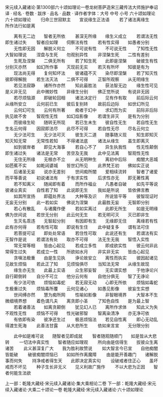 宋元续入藏诸论·第1300部六十颂如理论一卷龙树菩萨造宋三藏传法大师施护奉诏译
· 经名 · 卷数 · 跋序
· 品名 · 品数 · 译作者字体：大号 中号 小号
六十颂如理论
六十颂如理论
　　归命三世寂默主　　宣说缘生正法语
　　若了诸法离缘生　　所作法行如是离

　　离有无二边　　智者无所依
　　甚深无所缘　　缘生义成立
　　若谓法无性　　即生诸过失
　　智者应如理　　伺察法有性
　　若有性实得　　如愚者分别
　　无性即无因　　解脱义何立
　　不可说有性　　不可说无性
　　了知性无性　　大智如理说
　　涅盘与生死　　勿观别异性
　　非涅槃生死　　二性有差别
　　生死及涅槃　　二俱无所有
　　若了知生死　　此即是涅槃
　　破彼生有性　　分别灭亦然
　　如幻所作事　　灭现前无实
　　若灭有所坏　　知彼是有为
　　现法尚无得　　复何知坏法
　　彼诸蕴不灭　　染尽即涅槃
　　若了知灭性　　彼即得解脱
　　若生法灭法　　二俱不可得
　　正智所观察　　从无明缘生
　　若见法寂静　　诸所作亦然
　　知此最胜法　　获法智无边
　　缘生性可见　　是义非无见
　　此中微妙性　　非缘生分别
　　佛正觉所说　　有说非无因
　　若尽烦恼源　　即破轮回相
　　诸法决定行　　见有作有取
　　前后际云何　　从缘所安立
　　云何前已生　　彼后复别转
　　故前后边际　　如世幻所见
　　云何幻可生　　云何有所著
　　痴者于幻中　　求幻而为实
　　前际非后际　　执见故不舍
　　智观性无性　　如幻焰影像
　　若谓生非灭　　是有为分别
　　而彼缘生轮　　随转无所现
　　若已生未生　　彼自性无生
　　若自性无生　　生名云何得
　　因寂即法尽　　此尽不可得
　　若自性无尽　　尽名云何立
　　无少法可生　　无少法可灭
　　彼生灭二道　　随事随义现
　　知生即知灭　　知灭知无常
　　无常性若知　　不得诸法底
　　诸法从缘生　　虽生即离灭
　　如到彼岸者　　即见大海事
　　若自心不了　　异生执我性
　　性无性颠倒　　即生诸过失
　　诸法是无常　　苦空及无我
　　此中见法离　　智观性无性
　　无住无所缘　　无根亦不立
　　从无明种生　　离初中后际
　　痴闇大恶城　　如芭蕉不实
　　如乾闼婆城　　皆世幻所见
　　此界梵王初　　佛如实正说
　　后诸圣无妄　　说亦无差别
　　世间痴所闇　　爱相续流转
　　智者了诸爱　　而平等善说
　　初说诸法有　　于有求实性
　　后求性亦无　　即无著性离
　　若不知离义　　随闻即有着
　　而所作福业　　凡愚者自破
　　如先平等说　　彼诸业真实
　　自性若了知　　此说即无生
　　我如是所说　　皆依佛言教
　　如其所宣扬　　即蕴处界法
　　大种等及识　　所说皆平等
　　彼智现证时　　无妄无分别
　　此一若如实　　佛说为涅槃
　　此最胜无妄　　无智即分别
　　若心有散乱　　与诸魔作便
　　若如实离过　　此即无所生
　　如是无明缘　　佛为世间说
　　若世无分别　　此云何无生
　　若无明可灭　　灭已即非生
　　生灭名乖违　　无智起分别
　　有因即有生　　无缘即无住
　　离缘若有性　　此有亦何得
　　若有性可取　　即说有生住
　　此中疑复多　　谓有法可住
　　若菩提可证　　即处处常语
　　若住性可取　　此说还有生
　　若谓法有实　　无智作是说
　　若谓法有处　　取亦不可得
　　法无生无我　　智悟入实性
　　常无常等相　　皆由心起见
　　若成立多性　　即成欲实性
　　彼云何非此　　常得生过失
　　若成立一性　　所欲如水月
　　非实非无实　　皆由心起见
　　贪嗔法极重　　由是生见执
　　诤论故安立　　离性而执实
　　彼因起诸见　　见故生烦恼
　　若此正了知　　见烦恼俱尽
　　当知法无常　　从缘生故现
　　缘生亦无生　　此最上实语
　　众生邪妄智　　无实谓实想
　　于他诤论兴　　自行颠倒转
　　自分不可立　　他分云何有
　　自他分俱无　　智了无诤论
　　有少法可依　　烦恼如毒蛇
　　若无寂无动　　心即无所依
　　烦恼如毒蛇　　生极重过失
　　烦恼毒所覆　　云何见诸心
　　如愚见影像　　彼妄生实想
　　世间缚亦然　　慧为痴所网
　　性喻如影像　　非智眼境界
　　大智本不生　　微细境界想
　　着色谓凡夫　　离贪即小圣
　　了知色自性　　是为最上智
　　若着诸善法　　如离贪颠倒
　　犹见幻人已　　离所作求体
　　知此义为失　　不观性无性
　　烦恼不可得　　性光破邪智
　　智离染清净　　亦无净可依
　　有依即有染　　彼净还生过
　　极恶烦恼法　　若见自性离
　　即心无动乱　　得渡生死海
　　此善法甘露　　从大悲所生
　　依如来言宣　　无分限分别

　　此中如是难可说　　随智者见即成就
　　智者随观随顺门　　如是皆从大悲转
　　一切法中真实性　　智者随应如理观
　　所向由是信得生　　拔彼众生离诸苦
　　此义甚深复广大　　我为胜利故赞说
　　如大智言今已宣　　自他痴闇皆能破
　　破彼痴闇烦恼已　　如如所作离魔障
　　由是能开善趣门　　诸解脱事而何失
　　持净戒者得生天　　此即决定真实句
　　设破戒者住正心　　虽坏戒而不坏见
　　种子生长非无义　　见义利故广施作
　　不以大悲为正因　　智者何能生法欲

上一部：乾隆大藏经·宋元续入藏诸论·集大乘相论二卷
下一部：乾隆大藏经·宋元续入藏诸论·大乘二十颂论一卷
乾隆大藏经·宋元续入藏诸论·六十颂如理论